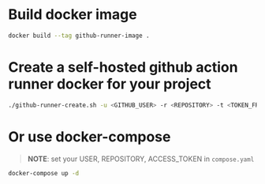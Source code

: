 # Build docker image

```sh
docker build --tag github-runner-image .
```

# Create a self-hosted github action runner docker for your project

```sh
./github-runner-create.sh -u <GITHUB_USER> -r <REPOSITORY> -t <TOKEN_FROM_NEW_RUNNER>
```

# Or use docker-compose

> **NOTE**: set your USER, REPOSITORY, ACCESS_TOKEN in `compose.yaml`

```sh
docker-compose up -d
```